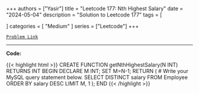 
+++
authors = ["Yasir"]
title = "Leetcode 177: Nth Highest Salary"
date = "2024-05-04"
description = "Solution to Leetcode 177"
tags = [
    
]
categories = [
    "Medium"
]
series = ["Leetcode"]
+++



[`Problem Link`](https://leetcode.com/problems/nth-highest-salary/description/)

---

**Code:**

{{< highlight html >}}
CREATE FUNCTION getNthHighestSalary(N INT) RETURNS INT
BEGIN
DECLARE M INT;
SET M=N-1;
  RETURN (
      # Write your MySQL query statement below.
      SELECT DISTINCT salary FROM Employee ORDER BY salary DESC LIMIT M, 1
  );
END
{{< /highlight >}}

